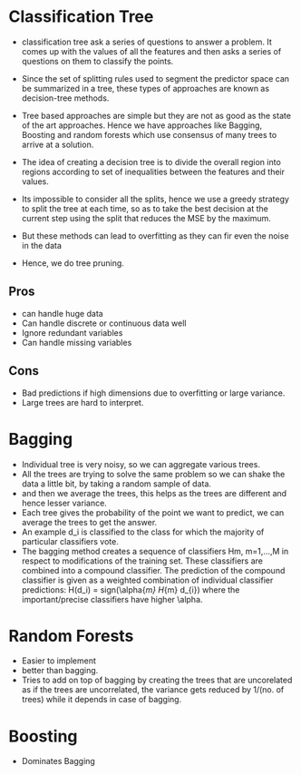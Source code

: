 # Classification Tree
- classification tree ask a series of questions to answer a problem. It comes up with the values of all the features and then
asks a series of questions on them to classify the points.
- Since the set of splitting rules used to segment the
predictor space can be summarized in a tree, these types of
approaches are known as decision-tree methods.
- Tree based approaches are simple but they are not as good as the state of the art approaches. Hence we have approaches like Bagging, 
Boosting and random forests which use consensus of many trees to arrive at a solution.
- The idea of creating a decision tree is to divide the overall region into regions according to set of inequalities between the
features and their values.
- Its impossible to consider all the splits, hence we use a greedy strategy to split the tree at each time, so as to take the best decision
at the current step using the split that reduces the MSE by the maximum. 

- But these methods can lead to overfitting as they can fir even the noise in the data
- Hence, we do tree pruning.

## Pros
- can handle huge data
- Can handle discrete or continuous data well
- Ignore redundant variables
- Can handle missing variables

## Cons
- Bad predictions if high dimensions due to overfitting or large variance.
- Large trees are hard to interpret.

# Bagging
- Individual tree is very noisy, so we can aggregate various trees.
- All the trees are trying to solve the same problem so we can shake the data a little bit, by taking a random sample of data.
- and then we average the trees, this helps as the trees are different and hence lesser variance.
- Each tree gives the probability of the point we want to predict, we can average the trees to get the answer.
- An example d_i is classified to the class for which the majority of particular
classifiers vote. 
- The bagging method
creates a sequence of classifiers Hm, m=1,…,M in respect to modifications of the
training set. These classifiers are combined into a compound classifier. The
prediction of the compound classifier is given as a weighted combination of
individual classifier predictions:
H(d_i) = sign(\alpha{_m} H_{m} d_{i})
where the important/precise classifiers have higher \alpha.
# Random Forests
- Easier to implement 
- better than bagging.
- Tries to add on top of bagging by creating the trees that are uncorelated as if the trees are uncorrelated, the variance gets reduced
by 1/(no. of trees) while it depends in case of bagging.

# Boosting
- Dominates Bagging



